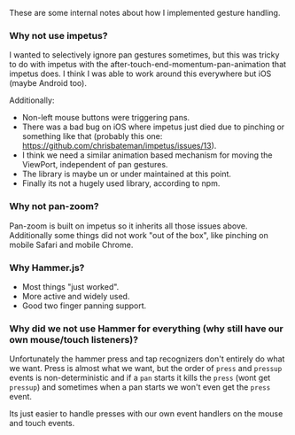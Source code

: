 These are some internal notes about how I implemented gesture handling.

### Why not use impetus?

I wanted to selectively ignore pan gestures sometimes, but this was tricky to do with impetus with the after-touch-end-momentum-pan-animation that impetus does. I think I was able to work around this everywhere but iOS (maybe Android too).

Additionally:

- Non-left mouse buttons were triggering pans.
- There was a bad bug on iOS where impetus just died due to pinching or something like that (probably this one: https://github.com/chrisbateman/impetus/issues/13).
- I think we need a similar animation based mechanism for moving the ViewPort, independent of pan gestures.
- The library is maybe un or under maintained at this point.
- Finally its not a hugely used library, according to npm.

### Why not pan-zoom?

Pan-zoom is built on impetus so it inherits all those issues above. Additionally some things did not work "out of the box", like pinching on mobile Safari and mobile Chrome.

### Why Hammer.js?

- Most things "just worked".
- More active and widely used.
- Good two finger panning support.

### Why did we not use Hammer for everything (why still have our own mouse/touch listeners)?

Unfortunately the hammer press and tap recognizers don't entirely do what we want. Press is almost what we want, but the order of `press` and `pressup` events is non-deterministic and if a `pan` starts it kills the `press` (wont get `pressup`) and sometimes when a pan starts we won't even get the `press` event.

Its just easier to handle presses with our own event handlers on the mouse and touch events.
